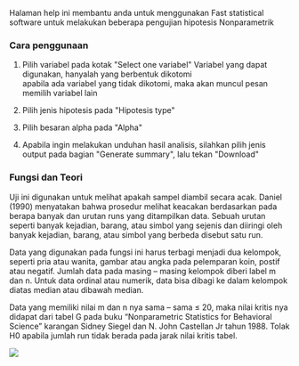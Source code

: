 Halaman help ini membantu anda untuk menggunakan Fast statistical software untuk melakukan beberapa pengujian hipotesis Nonparametrik

### Cara penggunaan 

1. Pilih variabel pada kotak "Select one variabel"
	Variabel yang dapat digunakan, hanyalah yang berbentuk dikotomi <br/>
	apabila ada variabel yang tidak dikotomi, maka akan muncul pesan <br/>
    memilih variabel lain	

3. Pilih jenis hipotesis pada "Hipotesis type"

4. Pilih besaran alpha pada "Alpha"

5. Apabila ingin melakukan unduhan hasil analisis, silahkan pilih jenis output pada bagian "Generate summary", lalu tekan "Download"


### Fungsi dan Teori

Uji ini digunakan untuk melihat apakah sampel diambil secara acak. Daniel (1990) menyatakan bahwa prosedur melihat keacakan berdasarkan pada berapa banyak dan urutan runs yang ditampilkan data. Sebuah urutan seperti banyak kejadian, barang, atau  simbol yang sejenis dan diiringi oleh banyak kejadian, barang, atau simbol yang berbeda disebut satu run. 

Data yang digunakan pada fungsi ini harus terbagi menjadi dua kelompok, seperti pria atau wanita, gambar atau angka pada pelemparan koin, postif atau negatif.  Jumlah data pada masing – masing kelompok diberi label m dan n. Untuk data ordinal atau numerik, data bisa dibagi ke dalam kelompok diatas median atau dibawah median. 

Data yang memiliki nilai m dan n nya sama – sama ≤ 20, maka nilai kritis nya didapat dari tabel G pada buku “Nonparametric Statistics for Behavioral Science” karangan Sidney Siegel dan N. John Castellan Jr tahun 1988. Tolak H0 apabila jumlah run tidak berada pada jarak nilai kritis tabel.

![](figures/nonpar/runtest.png)<br/> 




